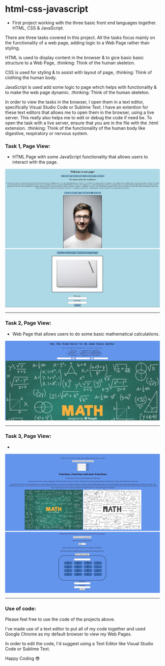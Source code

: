 # html-css-javascript
* First project working with the three basic front end languages together. HTML, CSS & JavaScript.

<p>
There are three tasks covered in this project.
All the tasks focus mainly on the functionality of a web page, adding logic to a Web Page rather than styling.
</p>

<p>
  HTML is used to display content in the browser & to gice basic basic structure to a Web Page,
  <span>:thinking: Think of the human skeleton.</span>
</p>
<p>
  CSS is used for styling & to assist with layout of page,
  <span>:thinking: Think of clothing the human body.</span>
</p>
<p>
  JavaScript is used add some logic to page which helps with functionality & to make the web page dynamic.
  <span>:thinking: Think of the human skeleton.</span>
</p>

<p>
  In order to view the tasks in the browser, I open them in a text editor, specifically Visual Studio Code or Sublime Text. I have an extention for these text editors   that allows me to open them in the browser, using a live server. This really also helps me to edit or debug the code if need be. To open the task with a live         server, ensure that you are in the file with the .html extension.
  <span>:thinking: Think of the functionality of the human body like digestive, respiratory or nervous system.
</p>

### Task 1, Page View:
* HTML Page with some JavaScript functionality that allows users to interact with the page.
<img src="/Compiled Tasks/images/task1-1.JPG" alt="Page View">
<img src="Compiled Tasks/images/task1-2.JPG" alt="Page View">
<hr/>

### Task 2, Page View:
* Web Page that allows users to do some basic mathematical calculations.
<img src="/Compiled Tasks/images/task2-1.JPG" alt="Page View">
<hr/>

### Task 3, Page View:
* 
<img src="/Compiled Tasks/images/task3-1.JPG" alt="Page View">
<img src="Compiled Tasks/images/task3-2.JPG" alt="Page View">
<hr/>

### Use of code:
<p>Please feel free to use the code of the projects above.</p>
<p>I've made use of a text editor to put all of my code together and used Google Chrome as my default browser to view my Web Pages.</p>
<p>In order to edit the code, I'd suggest using a Text Editor like Visual Studio Code or Sublime Text.</p>

<span>Happy Coding :sunglasses:</span>


